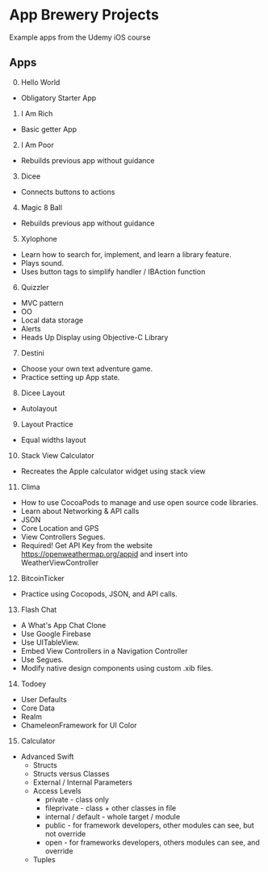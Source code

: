 # App Brewery Projects
Example apps from the Udemy iOS course

## Apps
0. Hello World
  - Obligatory Starter App
1. I Am Rich
  - Basic getter App
2. I Am Poor
  - Rebuilds previous app without guidance
3. Dicee
  - Connects buttons to actions
4. Magic 8 Ball
  - Rebuilds previous app without guidance
5. Xylophone
  - Learn how to search for, implement, and learn a library feature.
  - Plays sound.
  - Uses button tags to simplify handler / IBAction function
6. Quizzler
  - MVC pattern
  - OO
  - Local data storage
  - Alerts
  - Heads Up Display using Objective-C Library
7. Destini
  - Choose your own text adventure game.
  - Practice setting up App state.
8. Dicee Layout
  - Autolayout
9. Layout Practice
  - Equal widths layout
10. Stack View Calculator
  - Recreates the Apple calculator widget using stack view
11. Clima
  - How to use CocoaPods to manage and use open source code libraries.
  - Learn about Networking & API calls
  - JSON
  - Core Location and GPS
  - View Controllers Segues.
  - Required! Get API Key from the website https://openweathermap.org/appid and insert into WeatherViewController
12. BitcoinTicker
  - Practice using Cocopods, JSON, and API calls.
13. Flash Chat
  - A What's App Chat Clone
  - Use Google Firebase
  - Use UITableView.
  - Embed View Controllers in a Navigation Controller
  - Use Segues.
  - Modify native design components using custom .xib files.
14. Todoey
  - User Defaults
  - Core Data
  - Realm
  - ChameleonFramework for UI Color
15. Calculator
  - Advanced Swift
    - Structs
    - Structs versus Classes
    - External / Internal Parameters
    - Access Levels
      - private - class only
      - fileprivate - class + other classes in file
      - internal / default - whole target / module
      - public - for framework developers, other modules can see, but not override
      - open - for frameworks developers, others modules can see, and override
    - Tuples
